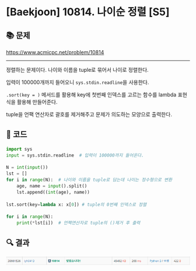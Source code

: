 # [Baekjoon] 10814. 나이순 정렬 [S5]

## 📚 문제

https://www.acmicpc.net/problem/10814

---

정렬하는 문제이다. 나이와 이름을 tuple로 묶어서 나이로 정렬한다.

입력이 100000개까지 들어오니 `sys.stdin.readline`을 사용한다.

`.sort(key = )` 메서드를 활용해 key에 첫번째 인덱스를 고르는 함수를 lambda 표현식을 활용해 만들어준다.

tuple을 언팩 연산자로 괄호를 제거해주고 문제가 의도하는 모양으로 출력한다.

## 📒 코드

```python
import sys
input = sys.stdin.readline  # 입력이 100000까지 들어온다.

N = int(input())
lst = []
for i in range(N):  # 나이와 이름을 tuple로 담는데 나이는 정수형으로 변환
    age, name = input().split()
    lst.append((int(age), name))

lst.sort(key=lambda x: x[0]) # tuple의 0번째 인덱스로 정렬

for i in range(N):
    print(*lst[i])  # 언팩연산자로 tuple의 ()제거 후 출력
```

## 🔍 결과

![image-20220206210931920](S5_10814.assets/image-20220206210931920.png)